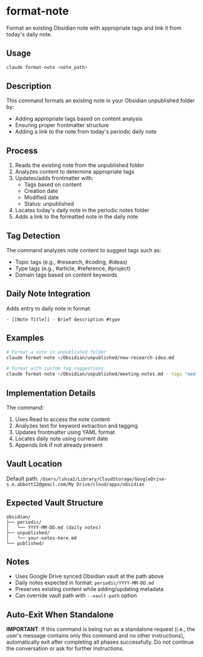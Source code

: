 # format-note

Format an existing Obsidian note with appropriate tags and link it from today's daily note.

## Usage

```bash
claude format-note <note_path>
```

## Description

This command formats an existing note in your Obsidian unpublished folder by:
- Adding appropriate tags based on content analysis
- Ensuring proper frontmatter structure
- Adding a link to the note from today's periodic daily note

## Process

1. Reads the existing note from the unpublished folder
2. Analyzes content to determine appropriate tags
3. Updates/adds frontmatter with:
   - Tags based on content
   - Creation date
   - Modified date
   - Status: unpublished
4. Locates today's daily note in the periodic notes folder
5. Adds a link to the formatted note in the daily note

## Tag Detection

The command analyzes note content to suggest tags such as:
- Topic tags (e.g., #research, #coding, #ideas)
- Type tags (e.g., #article, #reference, #project)
- Domain tags based on content keywords

## Daily Note Integration

Adds entry to daily note in format:
```
- [[Note Title]] - Brief description #type
```

## Examples

```bash
# Format a note in unpublished folder
claude format-note ~/Obsidian/unpublished/new-research-idea.md

# Format with custom tag suggestions
claude format-note ~/Obsidian/unpublished/meeting-notes.md --tags "meeting,project-x"
```

## Implementation Details

The command:
1. Uses Read to access the note content
2. Analyzes text for keyword extraction and tagging
3. Updates frontmatter using YAML format
4. Locates daily note using current date
5. Appends link if not already present

## Vault Location

Default path: `/Users/lshsa2/Library/CloudStorage/GoogleDrive-s.e.abbott12@gmail.com/My Drive/cloud/apps/obsidian`

## Expected Vault Structure

```
obsidian/
├── periodic/
│   └── YYYY-MM-DD.md (daily notes)
├── unpublished/
│   └── your-notes-here.md
└── published/
```

## Notes

- Uses Google Drive synced Obsidian vault at the path above
- Daily notes expected in format: `periodic/YYYY-MM-DD.md`
- Preserves existing content while adding/updating metadata
- Can override vault path with `--vault-path` option

## Auto-Exit When Standalone
**IMPORTANT**: If this command is being run as a standalone request (i.e., the user's message contains only this command and no other instructions), automatically exit after completing all phases successfully. Do not continue the conversation or ask for further instructions.